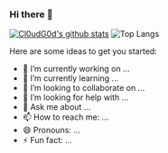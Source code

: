 ### Hi there 👋
[![Cl0udG0d's github stats](https://github-readme-stats.vercel.app/api?username=kongenen)](https://github.com/anuraghazra/github-readme-stats)
![Top Langs](https://github-readme-stats.vercel.app/api/top-langs/?username=kongenen&layout=compact&theme=tokyonight)

Here are some ideas to get you started:

- 🔭 I’m currently working on ...
- 🌱 I’m currently learning ...
- 👯 I’m looking to collaborate on ...
- 🤔 I’m looking for help with ...
- 💬 Ask me about ...
- 📫 How to reach me: ...
- 😄 Pronouns: ...
- ⚡ Fun fact: ...


